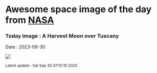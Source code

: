 
# Awesome space image of the day from [NASA](https://api.nasa.gov/)

### Today image : A Harvest Moon over Tuscany
Date : 2023-09-30

![](https://apod.nasa.gov/apod/image/2309/HarvestMoonNest.jpg)

<small>Latest update : Sat Sep 30 07:10:19 2023</small>
        